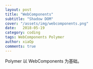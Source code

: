 ```yaml
---
layout: post
title: "WebComponents"
subtitle: "Shadow DOM"
cover: "/assets/img/webcomponents.png"
date:   2018-05-19
category: coding
tags: WebComponents Polymer
author: xiaOp
comments: true
---
```


Polymer 以 WebComponents 为基础。
